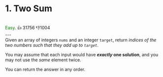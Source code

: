# 1. Two Sum
<br/><span style="color:green">Easy</span>. :thumbsup: 31756 :thumbsdown:1004<br/>
---<br/>
Given an array of integers `nums` and an integer `target`, return *indices of the two numbers such that they add up to `target`*.


You may assume that each input would have ***exactly* one solution**, and you may not use the *same* element twice.


You can return the answer in any order.


 


